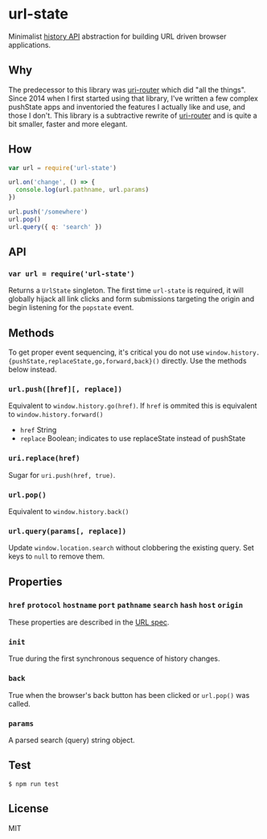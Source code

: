 # url-state
Minimalist [history API](https://developer.mozilla.org/en-US/docs/Web/API/History_API) abstraction for building URL driven browser applications.

## Why
The predecessor to this library was [uri-router](https://github.com/jessetane/uri-router) which did "all the things". Since 2014 when I first started using that library, I've written a few complex pushState apps and inventoried the features I actually like and use, and those I don't. This library is a subtractive rewrite of [uri-router]() and is quite a bit smaller, faster and more elegant.

## How
``` javascript
var url = require('url-state')

url.on('change', () => {
  console.log(url.pathname, url.params)
})

url.push('/somewhere')
url.pop()
url.query({ q: 'search' })
```

## API

### `var url = require('url-state')`
Returns a `UrlState` singleton. The first time `url-state` is required, it will globally hijack all link clicks and form submissions targeting the origin and begin listening for the `popstate` event.

## Methods
To get proper event sequencing, it's critical you do not use `window.history.{pushState,replaceState,go,forward,back}()` directly. Use the methods below instead.

### `url.push([href][, replace])`
Equivalent to `window.history.go(href)`. If `href` is ommited this is equivalent to `window.history.forward()`
* `href` String
* `replace` Boolean; indicates to use replaceState instead of pushState

### `uri.replace(href)`
Sugar for `uri.push(href, true)`.

### `url.pop()`
Equivalent to `window.history.back()`

### `url.query(params[, replace])`
Update `window.location.search` without clobbering the existing query. Set keys to `null` to remove them.

## Properties

### `href` `protocol` `hostname` `port` `pathname` `search` `hash` `host` `origin`
These properties are described in the [URL spec](https://url.spec.whatwg.org).

### `init`
True during the first synchronous sequence of history changes.

### `back`
True when the browser's back button has been clicked or `url.pop()` was called.

### `params`
A parsed search (query) string object.

## Test
``` shell
$ npm run test
```

## License
MIT
